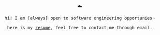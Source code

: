 <p align="center">
  ☁️
  <br><br>
  <samp>
    hi! I am
    [always] open to software engineering opportunies~
     <br><br>
    here is my <a href="https://drive.google.com/file/d/1GHvKAjBNhCWSLtFxfU9Iu-tZZVabvdPr/view?usp=sharing">resume</a>, feel free to contact me through email.
  </samp>
</p>

<!--
**ZhiYingSun/ZhiYingSun** is a ✨ _special_ ✨ repository because its `README.md` (this file) appears on your GitHub profile.

Here are some ideas to get you started:

- 🔭 I’m currently working on ...
- 🌱 I’m currently learning ...
- 👯 I’m looking to collaborate on ...
- 🤔 I’m looking for help with ...
- 💬 Ask me about ...
- 📫 How to reach me: ...
- 😄 Pronouns: ...
- ⚡ Fun fact: ...
-->
